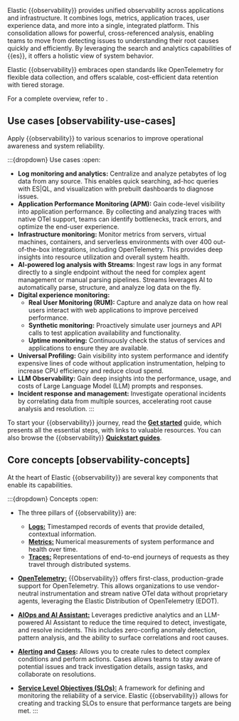 Elastic {{observability}} provides unified observability across applications and infrastructure. It combines logs, metrics, application traces, user experience data, and more into a single, integrated platform.
This consolidation allows for powerful, cross-referenced analysis, enabling teams to move from detecting issues to understanding their root causes quickly and efficiently.
By leveraging the search and analytics capabilities of {{es}}, it offers a holistic view of system behavior.

Elastic {{observability}} embraces open standards like OpenTelemetry for flexible data collection, and offers scalable, cost-efficient data retention with tiered storage.

For a complete overview, refer to [](/solutions/observability/get-started/what-is-elastic-observability.md).

## Use cases [observability-use-cases]

Apply {{observability}} to various scenarios to improve operational awareness and system reliability. 

:::{dropdown} Use cases
:open:
* **Log monitoring and analytics:** Centralize and analyze petabytes of log data from any source. This enables quick searching, ad-hoc queries with ES|QL, and visualization with prebuilt dashboards to diagnose issues.
* **Application Performance Monitoring (APM):** Gain code-level visibility into application performance. By collecting and analyzing traces with native OTel support, teams can identify bottlenecks, track errors, and optimize the end-user experience.
* **Infrastructure monitoring:** Monitor metrics from servers, virtual machines, containers, and serverless environments with over 400 out-of-the-box integrations, including OpenTelemetry. This provides deep insights into resource utilization and overall system health.
* **AI-powered log analysis with Streams**: Ingest raw logs in any format directly to a single endpoint without the need for complex agent management or manual parsing pipelines. Streams leverages AI to automatically parse, structure, and analyze log data on the fly.
* **Digital experience monitoring:**
  * **Real User Monitoring (RUM):** Capture and analyze data on how real users interact with web applications to improve perceived performance.
  * **Synthetic monitoring:** Proactively simulate user journeys and API calls to test application availability and functionality.
  * **Uptime monitoring:** Continuously check the status of services and applications to ensure they are available.
* **Universal Profiling:** Gain visibility into system performance and identify expensive lines of code without application instrumentation, helping to increase CPU efficiency and reduce cloud spend.
* **LLM Observability:** Gain deep insights into the performance, usage, and costs of Large Language Model (LLM) prompts and responses.
* **Incident response and management:** Investigate operational incidents by correlating data from multiple sources, accelerating root cause analysis and resolution.
:::

To start your {{observability}} journey, read the [**Get started**](/solutions/observability/get-started.md) guide, which presents all the essential steps, with links to valuable resources. You can also browse the {{observability}} [**Quickstart guides**](/solutions/observability/get-started/quickstarts.md).

## Core concepts [observability-concepts]

At the heart of Elastic {{observability}} are several key components that enable its capabilities. 

:::{dropdown} Concepts
:open:
* The three pillars of {{observability}} are:

  * [**Logs:**](/solutions/observability/logs.md) Timestamped records of events that provide detailed, contextual information.
  * [**Metrics:**](/solutions/observability/infra-and-hosts/analyze-infrastructure-host-metrics.md) Numerical measurements of system performance and health over time.
  * [**Traces:**](/solutions/observability/apm/traces.md) Representations of end-to-end journeys of requests as they travel through distributed systems.
* [**OpenTelemetry:**](/solutions/observability/apm/opentelemetry/index.md) {{Observability}} offers first-class, production-grade support for OpenTelemetry. This allows organizations to use vendor-neutral instrumentation and stream native OTel data without proprietary agents, leveraging the Elastic Distribution of OpenTelemetry (EDOT).
* [**AIOps and AI Assistant:**](/solutions/observability/observability-ai-assistant.md) Leverages predictive analytics and an LLM-powered AI Assistant to reduce the time required to detect, investigate, and resolve incidents. This includes zero-config anomaly detection, pattern analysis, and the ability to surface correlations and root causes.
* **[Alerting](/solutions/observability/incident-management/alerting.md) and [Cases](/solutions/observability/incident-management/cases.md):** Allows you to create  rules to detect complex conditions and perform actions. Cases allows teams to stay aware of potential issues and track investigation details, assign tasks, and collaborate on resolutions.
* [**Service Level Objectives (SLOs):**](/solutions/observability/incident-management/service-level-objectives-slos.md) A framework for defining and monitoring the reliability of a service. Elastic {{observability}} allows for creating and tracking SLOs to ensure that performance targets are being met.
:::